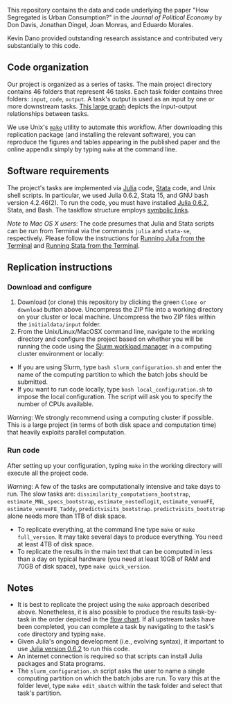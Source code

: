 
This repository contains the data and code underlying the paper "How Segregated is Urban Consumption?" in the _Journal of Political Economy_ by Don Davis, Jonathan Dingel, Joan Monras, and Eduardo Morales.

Kevin Dano provided outstanding research assistance and contributed very substantially to this code.

## Code organization

Our project is organized as a series of tasks.
The main project directory contains 46 folders that represent 46 tasks.
Each task folder contains three folders: `input`, `code`, `output`.
A task's output is used as an input by one or more downstream tasks.
[This large graph](tasks_flow_graph.png) depicts the input-output relationships between tasks.

We use Unix's [`make`](https://edoras.sdsu.edu/doc/make.html) utility to automate this workflow.
After downloading this replication package (and installing the relevant software), you can reproduce the figures and tables appearing in the published paper and the online appendix simply by typing `make` at the command line.

## Software requirements
The project's tasks are implemented via [Julia](http://www.julialang.org) code, [Stata](http://www.stata.com) code, and Unix shell scripts.
In particular, we used Julia 0.6.2, Stata 15, and GNU bash version 4.2.46(2).
To run the code, you must have installed [Julia 0.6.2](https://julialang.org/downloads/), Stata, and Bash.
The taskflow structure employs [symbolic links](https://en.wikipedia.org/wiki/Symbolic_link).

_Note to Mac OS X users_: 
The code presumes that Julia and Stata scripts can be run from Terminal via the commands `julia` and `stata-se`, respectively.
Please follow the instructions for [Running Julia from the Terminal](https://en.wikibooks.org/wiki/Introducing_Julia/Getting_started#Running_directly_from_terminal) and [Running Stata from the Terminal](https://www.stata.com/support/faqs/mac/advanced-topics/#startup).


## Replication instructions

### Download and configure

1. Download (or clone) this repository by clicking the green `Clone or download` button above.
Uncompress the ZIP file into a working directory on your cluster or local machine.
Uncompress the two ZIP files within the `initialdata/input` folder.
2. From the Unix/Linux/MacOSX command line, navigate to the working directory and configure the project based on whether you will be running the code using the [Slurm workload manager](https://slurm.schedmd.com/) in a computing cluster environment or locally:
* If you are using Slurm, type `bash slurm_configuration.sh` and enter the name of the computing partition to which the batch jobs should be submitted.
* If you want to run code locally, type `bash local_configuration.sh` to impose the local configuration. The script will ask you to specify the number of CPUs available.

_Warning_:  We strongly recommend using a computing cluster if possible.
This is a large project (in terms of both disk space and computation time) that heavily exploits parallel computation.

### Run code

After setting up your configuration, typing `make` in the working directory will execute all the project code.

_Warning_: A few of the tasks are computationally intensive and take days to run.
The slow tasks are:
`dissimilarity_computations_bootstrap`,
`estimate_MNL_specs_bootstrap`,
`estimate_nestedlogit`,
`estimate_venueFE`,
`estimate_venueFE_Taddy`,
`predictvisits_bootstrap`.
`predictvisits_bootstrap` alone needs more than 1TB of disk space.

- To replicate everything, at the command line type `make` or `make full_version`. It may take several days to produce everything. You need at least 4TB of disk space.
- To replicate the results in the main text that can be computed in less than a day on typical hardware (you need at least 10GB of RAM and 70GB of disk space), type `make quick_version`.

## Notes
- It is best to replicate the project using the `make` approach described above.
Nonetheless, it is also possible to produce the results task-by-task in the order depicted in the [flow chart](images/tasks_flow_graph.png).
If all upstream tasks have been completed, you can complete a task by navigating to the task's `code` directory and typing `make`.
- Given Julia's ongoing development (i.e., evolving syntax), it important to use [Julia version 0.6.2](https://julialang.org/downloads/) to run this code.
- An internet connection is required so that scripts can install Julia packages and Stata programs.
- The `slurm_configuration.sh` script asks the user to name a single computing partition on which the batch jobs are run. To vary this at the folder level, type `make edit_sbatch` within the task folder and select that task's partition. 
